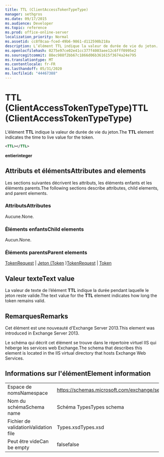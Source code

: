 ```yaml
---
title: TTL (ClientAccessTokenTypeType)
manager: sethgros
ms.date: 09/17/2015
ms.audience: Developer
ms.topic: reference
ms.prod: office-online-server
localization_priority: Normal
ms.assetid: cc8f8caa-fced-49b6-9861-d112590b218a
description: L’élément TTL indique la valeur de durée de vie du jeton.
ms.openlocfilehash: 0275e97ce02e41cc377f4003aee12c6fff0995e2
ms.sourcegitcommit: 88ec988f2bb67c1866d06b361615f3674a24e795
ms.translationtype: MT
ms.contentlocale: fr-FR
ms.lasthandoff: 05/31/2020
ms.locfileid: "44467388"
---
```

# <a name="ttl-clientaccesstokentypetype"></a><span data-ttu-id="5615a-103">TTL (ClientAccessTokenTypeType)</span><span class="sxs-lookup"><span data-stu-id="5615a-103">TTL (ClientAccessTokenTypeType)</span></span>

<span data-ttu-id="5615a-104">L’élément **TTL** indique la valeur de durée de vie du jeton.</span><span class="sxs-lookup"><span data-stu-id="5615a-104">The **TTL** element indicates the time to live value for the token.</span></span> 
  
```XML
<TTL></TTL>
```

 <span data-ttu-id="5615a-105">**entier**</span><span class="sxs-lookup"><span data-stu-id="5615a-105">**integer**</span></span>
## <a name="attributes-and-elements"></a><span data-ttu-id="5615a-106">Attributs et éléments</span><span class="sxs-lookup"><span data-stu-id="5615a-106">Attributes and elements</span></span>

<span data-ttu-id="5615a-107">Les sections suivantes décrivent les attributs, les éléments enfants et les éléments parents.</span><span class="sxs-lookup"><span data-stu-id="5615a-107">The following sections describe attributes, child elements, and parent elements.</span></span>
  
### <a name="attributes"></a><span data-ttu-id="5615a-108">Attributs</span><span class="sxs-lookup"><span data-stu-id="5615a-108">Attributes</span></span>

<span data-ttu-id="5615a-109">Aucune.</span><span class="sxs-lookup"><span data-stu-id="5615a-109">None.</span></span>
  
### <a name="child-elements"></a><span data-ttu-id="5615a-110">Éléments enfants</span><span class="sxs-lookup"><span data-stu-id="5615a-110">Child elements</span></span>

<span data-ttu-id="5615a-111">Aucun.</span><span class="sxs-lookup"><span data-stu-id="5615a-111">None.</span></span>
  
### <a name="parent-elements"></a><span data-ttu-id="5615a-112">Éléments parents</span><span class="sxs-lookup"><span data-stu-id="5615a-112">Parent elements</span></span>

<span data-ttu-id="5615a-113">[TokenRequest](tokenrequest.md)  |  [Jeton (Token](token.md) )</span><span class="sxs-lookup"><span data-stu-id="5615a-113">[TokenRequest](tokenrequest.md) | [Token](token.md)</span></span>
  
## <a name="text-value"></a><span data-ttu-id="5615a-114">Valeur texte</span><span class="sxs-lookup"><span data-stu-id="5615a-114">Text value</span></span>

<span data-ttu-id="5615a-115">La valeur de texte de l’élément **TTL** indique la durée pendant laquelle le jeton reste valide.</span><span class="sxs-lookup"><span data-stu-id="5615a-115">The text value for the **TTL** element indicates how long the token remains valid.</span></span> 
  
## <a name="remarks"></a><span data-ttu-id="5615a-116">Remarques</span><span class="sxs-lookup"><span data-stu-id="5615a-116">Remarks</span></span>

<span data-ttu-id="5615a-117">Cet élément est une nouveauté d'Exchange Server 2013.</span><span class="sxs-lookup"><span data-stu-id="5615a-117">This element was introduced in Exchange Server 2013.</span></span>
  
<span data-ttu-id="5615a-118">Le schéma qui décrit cet élément se trouve dans le répertoire virtuel IIS qui héberge les services web Exchange.</span><span class="sxs-lookup"><span data-stu-id="5615a-118">The schema that describes this element is located in the IIS virtual directory that hosts Exchange Web Services.</span></span>
  
## <a name="element-information"></a><span data-ttu-id="5615a-119">Informations sur l'élément</span><span class="sxs-lookup"><span data-stu-id="5615a-119">Element information</span></span>

|||
|:-----|:-----|
|<span data-ttu-id="5615a-120">Espace de noms</span><span class="sxs-lookup"><span data-stu-id="5615a-120">Namespace</span></span>  <br/> |https://schemas.microsoft.com/exchange/services/2006/types  <br/> |
|<span data-ttu-id="5615a-121">Nom du schéma</span><span class="sxs-lookup"><span data-stu-id="5615a-121">Schema name</span></span>  <br/> |<span data-ttu-id="5615a-122">Schéma Types</span><span class="sxs-lookup"><span data-stu-id="5615a-122">Types schema</span></span>  <br/> |
|<span data-ttu-id="5615a-123">Fichier de validation</span><span class="sxs-lookup"><span data-stu-id="5615a-123">Validation file</span></span>  <br/> |<span data-ttu-id="5615a-124">Types.xsd</span><span class="sxs-lookup"><span data-stu-id="5615a-124">Types.xsd</span></span>  <br/> |
|<span data-ttu-id="5615a-125">Peut être vide</span><span class="sxs-lookup"><span data-stu-id="5615a-125">Can be empty</span></span>  <br/> |<span data-ttu-id="5615a-126">false</span><span class="sxs-lookup"><span data-stu-id="5615a-126">false</span></span>  <br/> |
   

